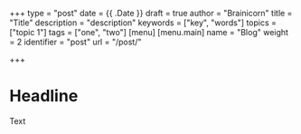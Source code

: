 +++
type = "post"
date = {{ .Date }}
draft = true
author = "Brainicorn"
title = "Title"
description = "description"
keywords = ["key", "words"]
topics = ["topic 1"]
tags = ["one", "two"]
[menu]
  [menu.main]
     name = "Blog"
     weight = 2
     identifier = "post"
     url = "/post/"

+++

# Headline

Text
